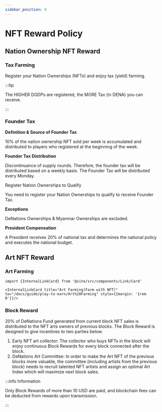 ```yaml
---
sidebar_position: 9
---
```


# NFT Reward Policy

## Nation Ownership NFT Reward

### Tax Farming

Register your Nation Ownerships (NFTs) and enjoy tax (yield) farming.

:::tip

The HIGHER DGDPs are registered, the MORE Tax (in DENA) you can receive.

:::

### Founder Tax

**Definition & Source of Founder Tax**

10% of the nation ownership NFT sold per week is accumulated and distributed to players who registered at the beginning of the week.

**Founder Tax Distribution**

Discontinuance of supply rounds. Therefore, the founder tax will be distributed based on a weekly basis. The Founder Tax will be distributed every Monday.

Register Nation Ownerships to Qualify

You need to register your Nation Ownerships to qualify to receive Founder Tax.

**Exceptions**

DeNations Ownerships & Myanmar Ownerships are excluded.

**President Compensation**

A President receives 20% of national tax and determines the national policy and executes the national budget.

## Art NFT Reward

### Art Farming

```mdx-code-block
import {InternalLinkCard} from '@site/src/components/Link/Card'

<InternalLinkCard title="Art Farming(Farm with NFT)" to="/docs/guide/play-to-earn/Art%20Farming" style={{margin: '1rem 0'}}/>
```

### Block Reward

20% of DeNations Fund generated from current block NFT sales is distributed to the NFT arts owners of previous blocks. The Block Reward is designed to give incentives to two parties below.

1. Early NFT art collector: The collector who buys NFTs in the block will enjoy continuous Block Rewards for every block connected after the block.
2. DeNations Art Committee: In order to make the Art NFT of the previous blocks more valuable, the committee (including artists from the previous block) needs to recruit talented NFT artists and assign an optimal Art Index which will maximize next block sales.

:::info Information

Only Block Rewards of more than 10 USD are paid, and blockchain fees can be deducted from rewards upon transmission.

:::‍
